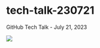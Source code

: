 # tech-talk-230721

GitHub Tech Talk - July 21, 2023

![](https://octodex.github.com/images/godotocat.png)
